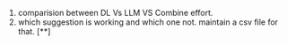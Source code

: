 1. comparision between DL Vs LLM VS Combine effort.
2. which suggestion is working and which one not. maintain a csv file for that. [**]
